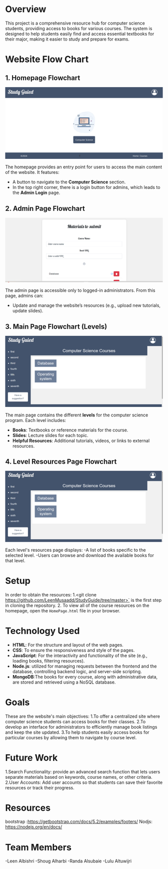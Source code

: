 # Overview
This project is a comprehensive resource hub for computer science students, providing access to books for various courses. The system is designed to help students easily find and access essential textbooks for their major, making it easier to study and prepare for exams.

# Website Flow Chart

## 1. Homepage Flowchart

![Home Page](ReadMePics/homePgae.png)

The homepage provides an entry point for users to access the main content of the website. It features:
- A button to navigate to the **Computer Science** section.
- In the top right corner, there is a login button for admins, which leads to the **Admin Login** page.

## 2. Admin Page Flowchart

![Admin Page](ReadMePics/addPage.png)

The admin page is accessible only to logged-in administrators. From this page, admins can:
- Update and manage the website’s resources (e.g., upload new tutorials, update slides).


## 3. Main Page Flowchart (Levels)

![Main Page](ReadMePics/mainPage.png)

The main page contains the different **levels** for the computer science program. Each level includes:
- **Books**: Textbooks or reference materials for the course.
- **Slides**: Lecture slides for each topic.
- **Helpful Resources**: Additional tutorials, videos, or links to external resources.

 ## 4. Level Resources Page Flowchart

 ![Main Page](ReadMePics/mainPage.png)

Each level's resources page displays:
-A list of books specific to the selected level.
-Users can browse and download the available books for that level.

# Setup

 In order to obtain the resources:
1.<git clone https://github.com/LeenMusaadd/StudyGuide/tree/master>` is the first step in cloning the repository.
2. To view all of the course resources on the homepage, open the `HomePage.html` file in your browser.

# Technology Used

- **HTML**: For the structure and layout of the web pages.
- **CSS**:  To ensure the responsiveness and style of the pages.
- **JavaScript**:  For the interactivity and functionality of the site (e.g., loading books, filtering resources).
- **Node.js**: utilized for managing requests between the frontend and the database, controlling backend logic, and server-side scripting.
- **MongoDB**:The books for every course, along with administrative data, are stored and retrieved using a NoSQL database.

# Goals

These are the website's main objectives:
1.To offer a centralized site where computer science students can access books for their classes.
2.To develop an interface for administrators to efficiently manage book listings and keep the site updated.
3.To help students easily access books for particular courses by allowing them to navigate by course level.

# Future Work

1.Search Functionality: provide an advanced search function that lets users separate materials based on keywords, course names, or other criteria.
2.User Accounts: Add user accounts so that students can save their favorite resources or track their progress.

# Resources

bootstrap :https://getbootstrap.com/docs/5.2/examples/footers/
Nodjs: https://nodejs.org/en/docs/

# Team Members

-Leen  Albishri
-Shoug Alharbi
-Randa Alsubaie
-Lulu Altuwijri
